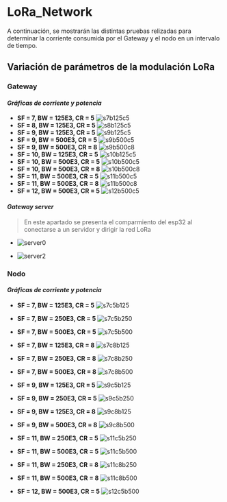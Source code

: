 # LoRa_Network
A continuación, se mostrarán las distintas pruebas relizadas para determinar la corriente consumida por el Gateway y el nodo en un intervalo de tiempo.
## **Variación de parámetros de la modulación LoRa**
###  **Gateway** 
#### **_Gráficas de corriente y potencia_**
- **SF = 7, BW = 125E3, CR = 5**
![s7b125c5](https://user-images.githubusercontent.com/127070980/224197447-553fe6bd-6995-48c8-85f3-b04272ceeca9.jpg)
- **SF = 8, BW = 125E3, CR = 5**
![s8b125c5](https://user-images.githubusercontent.com/127070980/224197449-6de4e043-6b0f-4f9a-b7f4-dda460efceb6.jpg)
- **SF = 9, BW = 125E3, CR = 5**
![s9b125c5](https://user-images.githubusercontent.com/127070980/224197450-aac08e58-75e1-4072-a768-256f3f312b61.jpg)
- **SF = 9, BW = 500E3, CR = 5**
![s9b500c5](https://user-images.githubusercontent.com/127070980/224197454-17cc81df-c74b-4c73-8568-d6ed0cafbed4.jpg)
- **SF = 9, BW = 500E3, CR = 8**
![s9b500c8](https://user-images.githubusercontent.com/127070980/224197460-cad88f19-66ce-4029-99b3-3f7402c4443f.jpg)
- **SF = 10, BW = 125E3, CR = 5**
![s10b125c5](https://user-images.githubusercontent.com/127070980/224197462-04977bef-c6df-4826-9f52-8c6d065fbb94.jpg)
- **SF = 10, BW = 500E3, CR = 5**
![s10b500c5](https://user-images.githubusercontent.com/127070980/224197463-5192fcd4-7e61-4002-a49e-97b8af71d356.jpg)
- **SF = 10, BW = 500E3, CR = 8**
![s10b500c8](https://user-images.githubusercontent.com/127070980/224197466-9712b6af-9a45-4265-ad32-5a90f593a035.jpg)
- **SF = 11, BW = 500E3, CR = 5**
![s11b500c5](https://user-images.githubusercontent.com/127070980/224197468-b177e20f-aee0-44fa-8253-eef2a379887b.jpg)
- **SF = 11, BW = 500E3, CR = 8**
![s11b500c8](https://user-images.githubusercontent.com/127070980/224197469-28d6599a-5601-4560-af6c-655d64192635.jpg)
- **SF = 12, BW = 500E3, CR = 5**
![s12b500c5](https://user-images.githubusercontent.com/127070980/224197475-a4d3f008-c50f-4104-bd7c-eb94ab443e29.jpg)

#### **_Gateway server_**
> En este apartado se presenta el comparmiento del esp32 al conectarse a un servidor y dirigir la red LoRa

* ![server0](https://user-images.githubusercontent.com/127070980/224197476-897aff05-72fa-4ea7-a271-7e5050a75976.jpg)

+ ![server2](https://user-images.githubusercontent.com/127070980/224197478-542c76da-ef1d-47e9-a452-224f2360274c.jpg)

###  **Nodo** 
#### **_Gráficas de corriente y potencia_**

- **SF = 7, BW = 125E3, CR = 5**
![s7c5b125](https://user-images.githubusercontent.com/127070980/224208196-2b91f99c-b448-4228-bd7c-1c6a6b3c3afb.jpg)

- **SF = 7, BW = 250E3, CR = 5**
![s7c5b250](https://user-images.githubusercontent.com/127070980/224208199-d7d0ec3a-97be-424e-aec6-d4ce4f817978.jpg)

- **SF = 7, BW = 500E3, CR = 5**
![s7c5b500](https://user-images.githubusercontent.com/127070980/224208200-6b433062-6138-4228-ac2d-22eed220fbe8.jpg)

- **SF = 7, BW = 125E3, CR = 8**
![s7c8b125](https://user-images.githubusercontent.com/127070980/224208203-c8d9614c-7a62-4632-8e7d-917594463877.jpg)

- **SF = 7, BW = 250E3, CR = 8**
![s7c8b250](https://user-images.githubusercontent.com/127070980/224208204-4c687045-129c-4253-86f1-ea15be2e3897.jpg)

- **SF = 7, BW = 500E3, CR = 8**
![s7c8b500](https://user-images.githubusercontent.com/127070980/224208207-62faffea-e1ae-4e53-8791-6df09bdbe7a6.jpg)

- **SF = 9, BW = 125E3, CR = 5**
![s9c5b125](https://user-images.githubusercontent.com/127070980/224208210-766c0203-b2ee-477b-8c5d-ce4ff5a6c827.jpg)

- **SF = 9, BW = 250E3, CR = 5**
![s9c5b250](https://user-images.githubusercontent.com/127070980/224208212-40bed8a1-d8f1-4f2c-aabb-cf1de88c5903.jpg)

- **SF = 9, BW = 125E3, CR = 8**
![s9c8b125](https://user-images.githubusercontent.com/127070980/224208215-f15b7ebb-df6c-42fd-b7e9-3e5a4199374b.jpg)

- **SF = 9, BW = 500E3, CR = 8**
![s9c8b500](https://user-images.githubusercontent.com/127070980/224208219-61d97d2c-e143-447b-9cbf-e9a7b1e9414e.jpg)

- **SF = 11, BW = 250E3, CR = 5**
![s11c5b250](https://user-images.githubusercontent.com/127070980/224208220-94fb9030-5b77-4704-89ce-90ad206166d2.jpg)

- **SF = 11, BW = 500E3, CR = 5**
![s11c5b500](https://user-images.githubusercontent.com/127070980/224208221-a76098be-1ee3-4313-b63c-28f2754f3de8.jpg)

- **SF = 11, BW = 250E3, CR = 8**
![s11c8b250](https://user-images.githubusercontent.com/127070980/224208222-1299b773-d5fb-4196-bad0-f53d9703852e.jpg)

- **SF = 11, BW = 500E3, CR = 8**
![s11c8b500](https://user-images.githubusercontent.com/127070980/224208224-c3d5db87-26e7-4839-a643-2fc723121730.jpg)

- **SF = 12, BW = 500E3, CR = 5**
![s12c5b500](https://user-images.githubusercontent.com/127070980/224208227-08d03544-8775-4ece-8953-4565f8c7c5c2.jpg)

